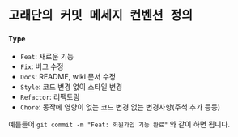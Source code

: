# `고래단의 커밋 메세지 컨벤션 정의`

### `Type`

- `Feat`: 새로운 기능
- `Fix`: 버그 수정
- `Docs`: README, wiki 문서 수정
- `Style`: 코드 변경 없이 스타일 변경
- `Refactor`: 리팩토링
- `Chore`: 동작에 영향이 없는 코드 변경 없는 변경사항(주석 추가 등등)

예를들어 `git commit -m "Feat: 회원가입 기능 완료"` 와 같이 하면 됩니다. 



